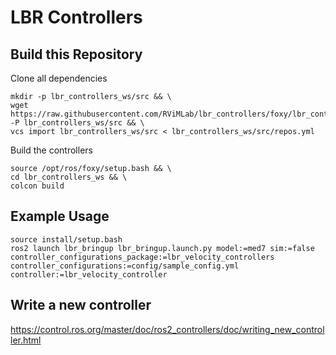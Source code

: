 # LBR Controllers

## Build this Repository
Clone all dependencies
```shell
mkdir -p lbr_controllers_ws/src && \
wget https://raw.githubusercontent.com/RViMLab/lbr_controllers/foxy/lbr_controllers/repos.yml -P lbr_controllers_ws/src && \
vcs import lbr_controllers_ws/src < lbr_controllers_ws/src/repos.yml
```
Build the controllers
```shell
source /opt/ros/foxy/setup.bash && \
cd lbr_controllers_ws && \
colcon build
```

## Example Usage

```shell
source install/setup.bash
ros2 launch lbr_bringup lbr_bringup.launch.py model:=med7 sim:=false controller_configurations_package:=lbr_velocity_controllers controller_configurations:=config/sample_config.yml controller:=lbr_velocity_controller
```

## Write a new controller
https://control.ros.org/master/doc/ros2_controllers/doc/writing_new_controller.html
